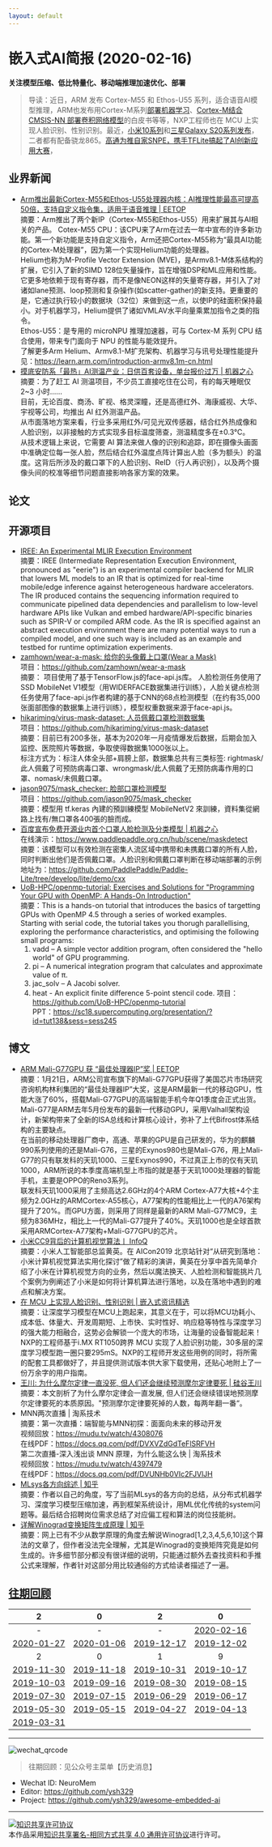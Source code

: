 ```yaml
---
layout: default
---
```


# 嵌入式AI简报 (2020-02-16)

**关注模型压缩、低比特量化、移动端推理加速优化、部署**  

> 导读：近日，ARM 发布 Cortex-M55 和 Ethos-U55 系列，适合语音AI模型推理，ARM也发布用Cortex-M系列[部署机器学习](https://pages.arm.com/machine-learning-on-arm-cortex-m-microcontroller.html)、[Cortex-M结合CMSIS-NN 部署卷积网络模型](https://community.arm.com/developer/ip-products/processors/b/processors-ip-blog/posts/deploying-convolutional-neural-network-on-cortex-m-with-cmsis-nn)的白皮书等等，NXP工程师也在 MCU 上实现人脸识别、性别识别。最近，[小米10系列](https://mp.weixin.qq.com/s/2UPZrm3CmJAMK3raRdJP1g
)和[三星Galaxy S20系列发布](https://mp.weixin.qq.com/s/QRgqqfdwF6DIkfRQszSBBQ
)，二者都有配备骁龙865。[高通为推自家SNPE，携手TFLite搞起了AI创新应用大赛](http://qualcomm-challenge.com/)，

## 业界新闻

- [Arm推出最新Cortex-M55和Ethos-U55处理器内核：AI推理性能最高可提高50倍，支持自定义指令集，适用于语音推理 | EETOP](https://mp.weixin.qq.com/s/AEImgdeTA99O27bo1Lx0Ag)  
摘要：Arm推出了两个新IP（Cortex-M55和Ethos-U55）用来扩展其与AI相关的产品。
Cotex-M55 CPU：该CPU来了Arm在过去一年中宣布的许多新功能。第一个新功能是支持自定义指令，Arm还把Cortex-M55称为“最具AI功能的Cortex-M处理器”，因为第一个实现Helium功能的处理器。  
Helium也称为M-Profile Vector Extension (MVE)，是Armv8.1-M体系结构的扩展，它引入了新的SIMD 128位矢量操作，旨在增强DSP和ML应用和性能。它更多地依赖于现有寄存器，而不是像NEON这样的矢量寄存器，并引入了对诸如lane预测、loop预测和复杂操作(如scatter-gather)的新支持。更重要的是，它通过执行较小的数据块（32位）来做到这一点，以使IP的硅面积保持最小。对于机器学习，Helium提供了诸如VMLAV水平向量乘累加指令之类的指令。  
Ethos-U55：是专用的 microNPU 推理加速器，可与 Cortex-M 系列 CPU 结合使用，带来专门面向于 NPU 的性能与能效提升。  
了解更多Arm Helium、Armv8.1-M扩充架构、机器学习与讯号处理性能提升见：https://learn.arm.com/introduction-armv8.1m-cn.html  
- [摸底安防系「最热」AI测温产业：日供百套设备，单台报价过万 | 机器之心](https://mp.weixin.qq.com/s/ifuA0Y0W9FFvsNtvToym4A)  
摘要：为了赶工 AI 测温项目，不少员工直接吃住在公司，有的每天睡眠仅 2~3 小时……  
目前，无论百度、商汤、旷视、格灵深瞳，还是高德红外、海康威视、大华、宇视等公司，均推出 AI 红外测温产品。  
从市面落地方案来看，行业多采用红外/可见光双传感器，结合红外热成像和人脸识别，以非接触的方式实现多目标温度筛查，测温精度多在±0.3℃。  
从技术逻辑上来说，它需要 AI 算法来做人像的识别和追踪，即在摄像头画面中准确定位每一张人脸，然后结合红外温度点阵计算出人脸（多为额头）的温度。这背后所涉及的戴口罩下的人脸识别、ReID（行人再识别），以及两个摄像头间的校准等细节问题直接影响各家方案的效果。  

## 论文


## 开源项目

- [IREE: An Experimental MLIR Execution Environment](https://github.com/google/iree)  
摘要：IREE (Intermediate Representation Execution Environment, pronounced as "eerie") is an experimental compiler backend for MLIR that lowers ML models to an IR that is optimized for real-time mobile/edge inference against heterogeneous hardware accelerators.  
The IR produced contains the sequencing information required to communicate pipelined data dependencies and parallelism to low-level hardware APIs like Vulkan and embed hardware/API-specific binaries such as SPIR-V or compiled ARM code. As the IR is specified against an abstract execution environment there are many potential ways to run a compiled model, and one such way is included as an example and testbed for runtime optimization experiments.  
- [zamhown/wear-a-mask: 给你的头像戴上口罩(Wear a Mask)](https://github.com/zamhown/wear-a-mask)  
项目：https://github.com/zamhown/wear-a-mask  
摘要： 项目使用了基于TensorFlow.js的face-api.js库。 人脸检测任务使用了SSD MobileNet V1模型（用WIDERFACE数据集进行训练），人脸关键点检测任务使用了face-api.js作者构建的基于CNN的68点检测模型（在约有35,000张面部图像的数据集上进行训练），模型权重数据来源于face-api.js。  
- [hikariming/virus-mask-dataset: 人员佩戴口罩检测数据集](https://github.com/hikariming/virus-mask-dataset)  
项目：https://github.com/hikariming/virus-mask-dataset  
摘要：目前已有200多张，基本为2020年一月疫情爆发后数据，后期会加入监控、医院照片等数据，争取使得数据集1000张以上。  
标注方式为：标注人体全头部+肩膀上部，数据集总共有三类标签: rightmask/此人佩戴了可预防病毒口罩、wrongmask/此人佩戴了无预防病毒作用的口罩、nomask/未佩戴口罩。  
- [jason9075/mask_checker: 脸部口罩检测模型](https://github.com/jason9075/mask_checker)  
项目：https://github.com/jason9075/mask_checker  
摘要：模型用 tf.keras 內建的預訓練模型 MobileNetV2 來訓練，資料集從網路上找有/無口罩各400張的臉而成。  
- [百度宣布免费开源业内首个口罩人脸检测及分类模型 | 机器之心](https://mp.weixin.qq.com/s/iCz1ls5RV73LEGUJm9Gevg)  
在线演示：https://www.paddlepaddle.org.cn/hub/scene/maskdetect  
摘要：该模型可以有效检测在密集人流区域中携带和未携戴口罩的所有人脸，同时判断出他们是否佩戴口罩。人脸识别和佩戴口罩判断在移动端部署的示例地址为：https://github.com/PaddlePaddle/Paddle-Lite/tree/develop/lite/demo/cxx   
- [UoB-HPC/openmp-tutorial: Exercises and Solutions for "Programming Your GPU with OpenMP: A Hands-On Introduction"](https://github.com/UoB-HPC/openmp-tutorial)  
摘要：This is a hands-on tutorial that introduces the basics of targetting GPUs with OpenMP 4.5 through a series of worked examples.  
Starting with serial code, the tutorial takes you thorugh parallellising, exploring the performance characteristics, and optimising the following small programs:  
  1. vadd – A simple vector addition program, often considered the "hello world" of GPU programming.
  2. pi – A numerical integration program that calculates and approximate value of π.
  3. jac_solv – A Jacobi solver.
  4. heat - An explicit finite difference 5-point stencil code.
项目：https://github.com/UoB-HPC/openmp-tutorial  
PPT：https://sc18.supercomputing.org/presentation/?id=tut138&sess=sess245  

## 博文

- [ARM Mali-G77GPU 获 “最佳处理器IP”奖 | EETOP](https://mp.weixin.qq.com/s/IqMoAV_GD9i6Ft9SxHWQTQ)  
摘要：1月21日，ARM公司宣布旗下的Mali-G77GPU获得了美国芯片市场研究咨询机构林利集团的“最佳处理器IP”大奖，这是ARM最新一代的移动GPU，性能大涨了60%，搭载Mali-G77GPU的高端智能手机今年Q1季度会正式出货。  
Mali-G77是ARM去年5月份发布的最新一代移动GPU，采用Valhall架构设计，新架构带来了全新的ISA总线和计算核心设计，弥补了上代Bifrost体系结构的主要缺点。    
在当前的移动处理器厂商中，高通、苹果的GPU是自己研发的，华为的麒麟990系列使用的还是Mali-G76，三星的Exynos980也是Mali-G76，用上Mali-G77的只有联发科的天玑1000、三星Exynos990，不过真正上市的仅有天玑1000，ARM所说的本季度高端机型上市指的就是基于天玑1000处理器的智能手机，主要是OPPO的Reno3系列。  
联发科天玑1000采用了主频高达2.6GHz的4个ARM Cortex-A77大核+4个主频为2.0GHz的ARMCortex-A55核心，A77架构的性能相比上一代的A76架构提升了20%。而GPU方面，则采用了同样是最新的ARM Mali-G77MC9，主频为836MHz，相比上一代的Mali-G77提升了40%。天玑1000也是全球首款采用ARMCortex-A77架构+Mali-G77GPU的芯片。  
- [小米CC9背后的计算机视觉算法丨 InfoQ](https://mp.weixin.qq.com/s/3jLItQtxuoT7Th8EKt1UmQ)  
摘要：小米人工智能部总监黄英。在 AICon2019 北京站针对“从研究到落地：小米计算机视觉算法实用化探讨”做了精彩的演讲，黄英在分享中首先简单介绍了小米在计算机视觉方向的业务，然后以魔法换天、人脸检测和智能挑片几个案例为例阐述了小米是如何将计算机算法进行落地，以及在落地中遇到的难点和解决方案。  
- [在 MCU 上实现人脸识别、性别识别 | 嵌入式资讯精选](https://mp.weixin.qq.com/s/rbfVQyUFnCBcIJwp0Cnw7g)  
摘要：让深度学习模型在MCU上跑起来，其意义在于，可以将MCU功耗小、成本低、体量大、开发周期短、上市快、实时性好、响应稳等特性与深度学习的强大能力相融合，这势必会解锁一个庞大的市场，让海量的设备智能起来！  
NXP的工程师基于i.MX RT1050跨界 MCU 实现了人脸识别功能，30多层的深度学习模型跑一圈只要295mS。NXP的工程师开发这些用例的同时，将所需的配套工具都做好了，并且提供测试版本供大家下载使用，还贴心地附上了一份万余字的用户指南。  
- [王川: 为什么摩尔定律一直没死, 但人们还会继续预测摩尔定律要死 | 硅谷王川](https://mp.weixin.qq.com/s/MTL_c5Eq1NAoEjQ8JeqSNw)  
摘要：本文剖析了为什么摩尔定律会一直发展, 但人们还会继续错误地预测摩尔定律要死的本质原因。"预测摩尔定律要死掉的人数，每两年翻一番“。  
- MNN两次直播 | 淘系技术  
摘要：第一次直播：端智能与MNN初探：⾯面向未来的移动开发  
视频回放：https://mudu.tv/watch/4308076  
在线PDF：https://docs.qq.com/pdf/DVXVZdGdTeFlSRFVH  
第二次直播-深⼊浅出谈 MNN 原理，为什么能这么快 | 淘系技术  
视频回放：https://mudu.tv/watch/4397479  
在线PDF：https://docs.qq.com/pdf/DVUNHb0VIc2FJVlJH  
- [MLsys各方向综述 | 知乎](https://zhuanlan.zhihu.com/p/104444471)  
摘要：作者以自己的角度，写了当前MLsys的各方向的总结，从分布式机器学习、深度学习模型压缩加速，再到框架系统设计，用ML优化传统的system问题等。最后结合招聘岗位需求总结了对应偏工程和算法的岗位技能树。  
- [详解Winograd变换矩阵生成原理 | 知乎](https://zhuanlan.zhihu.com/p/102351953)  
摘要：网上已有不少从数学原理的角度去解说Winograd[1,2,3,4,5,6,10]这个算法的文章了，但作者没法完全理解，尤其是Winograd的变换矩阵究竟是如何生成的。许多细节部分都没有很详细的说明，只能通过额外去查找资料和手推公式来理解，作者针对这部分用比较通俗的方式给读者描述了一遍。  

## [往期回顾](https://github.com/ysh329/awesome-embedded-ai)

| 2 | 0 | 2 | 0 |
|:---:|:---:|:---:|:---:|
| - | - | - | [2020-02-16](./embedded-ai-report/2020-02-16.md) |  
| [2020-01-27](./embedded-ai-report/2020-01-27.md) | [2020-01-06](./embedded-ai-report/2020-01-06.md) | [2019-12-17](./embedded-ai-report/2019-12-17.md)  |  [2019-12-02](./embedded-ai-report/2019-12-02.md) |
| 2 | 0 | 1 | 9 |  
| [2019-11-30](./embedded-ai-report/2019-11-30.md) | [2019-11-18](./embedded-ai-report/2019-11-18.md) | [2019-10-31](./embedded-ai-report/2019-10-31.md)  |  [2019-10-17](./embedded-ai-report/2019-10-17.md) |  
| [2019-10-03](./embedded-ai-report/2019-10-03.md) | [2019-09-16](./embedded-ai-report/2019-09-16.md) | [2019-08-30](./embedded-ai-report/2019-08-30.md)  |  [2019-08-15](./embedded-ai-report/2019-08-15.md) |  
| [2019-07-30](./embedded-ai-report/2019-07-30.md) | [2019-07-15](./embedded-ai-report/2019-07-15.md) | [2019-06-29](./embedded-ai-report/2019-06-29.md)  |  [2019-06-17](./embedded-ai-report/2019-06-17.md) |  
| [2019-05-30](./embedded-ai-report/2019-05-30.md) | [2019-05-15](./embedded-ai-report/2019-05-15.md) | [2019-04-27](./embedded-ai-report/2019-04-27.md)  |  [2019-04-13](./embedded-ai-report/2019-04-13.md) |  
| [2019-03-31](./embedded-ai-report/2019-03-31.md) | | |  

----

![wechat_qrcode](../wechat_qrcode.jpg)

> 往期回顾：见公众号主菜单【历史消息】

- Wechat ID: NeuroMem  
- Editor: https://github.com/ysh329  
- Project: https://github.com/ysh329/awesome-embedded-ai  

----

<a rel="license" href="http://creativecommons.org/licenses/by-sa/4.0/"><img alt="知识共享许可协议" style="border-width:0" src="https://i.creativecommons.org/l/by-sa/4.0/88x31.png" /></a><br />本作品采用<a rel="license" href="http://creativecommons.org/licenses/by-sa/4.0/">知识共享署名-相同方式共享 4.0 通用许可协议</a>进行许可。
